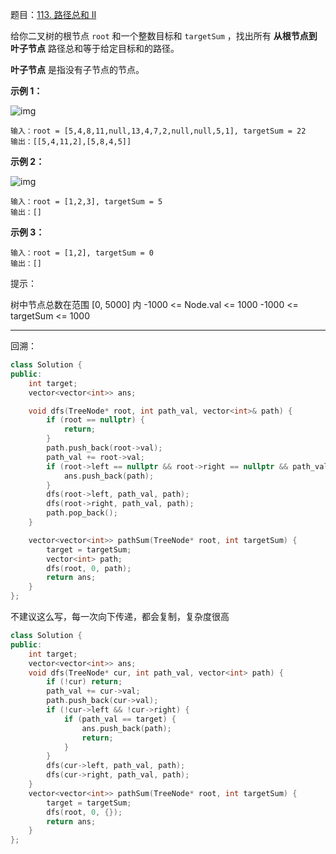题目：[113. 路径总和 II](https://leetcode.cn/problems/path-sum-ii/)

给你二叉树的根节点 `root` 和一个整数目标和 `targetSum` ，找出所有 **从根节点到叶子节点** 路径总和等于给定目标和的路径。

**叶子节点** 是指没有子节点的节点。

**示例 1：**

![img](https://assets.leetcode.com/uploads/2021/01/18/pathsumii1.jpg)

```
输入：root = [5,4,8,11,null,13,4,7,2,null,null,5,1], targetSum = 22
输出：[[5,4,11,2],[5,8,4,5]]
```

**示例 2：**

![img](https://assets.leetcode.com/uploads/2021/01/18/pathsum2.jpg)

```
输入：root = [1,2,3], targetSum = 5
输出：[]
```

**示例 3：**

```
输入：root = [1,2], targetSum = 0
输出：[]
```

提示：

树中节点总数在范围 [0, 5000] 内
-1000 <= Node.val <= 1000
-1000 <= targetSum <= 1000

---

回溯：

```c++
class Solution {
public:
    int target;
    vector<vector<int>> ans;

    void dfs(TreeNode* root, int path_val, vector<int>& path) {
        if (root == nullptr) {
            return;
        }
        path.push_back(root->val);
        path_val += root->val;
        if (root->left == nullptr && root->right == nullptr && path_val == target) {
            ans.push_back(path);
        }
        dfs(root->left, path_val, path);
        dfs(root->right, path_val, path);
        path.pop_back();
    }

    vector<vector<int>> pathSum(TreeNode* root, int targetSum) {
        target = targetSum;
        vector<int> path;
        dfs(root, 0, path);
        return ans;
    }
};
```



不建议这么写，每一次向下传递，都会复制，复杂度很高

```c++
class Solution {
public:
    int target;
    vector<vector<int>> ans;
    void dfs(TreeNode* cur, int path_val, vector<int> path) {
        if (!cur) return;
        path_val += cur->val;
        path.push_back(cur->val);
        if (!cur->left && !cur->right) {
            if (path_val == target) {
                ans.push_back(path);
                return;
            }
        }
        dfs(cur->left, path_val, path);
        dfs(cur->right, path_val, path);
    }
    vector<vector<int>> pathSum(TreeNode* root, int targetSum) {
        target = targetSum;
        dfs(root, 0, {});
        return ans;
    }
};
```

